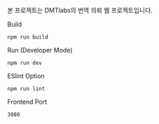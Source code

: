 본 프로젝트는 DMTlabs의 번역 의뢰 웹 프로젝트입니다.

Build

    npm run build

Run (Developer Mode)

    npm run dev

ESlint Option

    npm run lint

Frontend Port

    3080
